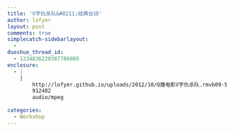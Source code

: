 ```yaml
---
title: 'V字仇杀队&#8211;经典台词'
author: lofyer
layout: post
comments: true
simplecatch-sidebarlayout:
  - 
duoshuo_thread_id:
  - 1234836220387786889
enclosure:
  - |
    |
        http://lofyer.github.io/uploads/2012/10/Q播电影V字仇杀队.rmvb09-57-06.mp3
        912482
        audio/mpeg
        
categories:
  - Workshop
---
```

<!--[if lt IE 9]><![endif]--><audio class="wp-audio-shortcode" id="audio-1344-1" preload="none" style="width: 100%; visibility: hidden;" controls="controls"><source type="audio/mpeg" src="http://lofyer.github.io/uploads/2012/10/Q播电影V字仇杀队.rmvb09-57-06.mp3?_=1" />

<http://lofyer.github.io/uploads/2012/10/Q播电影V字仇杀队.rmvb09-57-06.mp3></audio> 
Remember, remember

The 5th of November  
要记住，要记住，11月的5日

The gunpowder treason and plot  
火药阴谋和叛乱

I know of no reason  
Why the gunpowder treason  
Should ever be forgot  
我不知有何理由可以忘记火药阴谋

We are told to remember the idea  
and not the man  
我们被教导要记住思想，不是人

Because a man can fail  
He can be caught,  
he can be killed and forgotten  
因为人可能失败  
他可能会被捕  
他会被杀死、被遗忘

But 400 years later&#8230;&#8230;an idea can still change the world  
但400年后思想仍可改变世界

I have witnessed firsthand  
the power of ideas.  
我亲眼目睹了思想的威力

I&#8217;ve seen people kill  
in the name of them&#8230;  
我见过人们以它为名杀戮

&#8230;and die defending them  
为维护它而送命

But you cannot kiss an idea&#8230;&#8230;cannot touch it or hold it  
但你不能杀死思想不能触到它或者捧着它

Ideas do not bleed.  
They do not feel pain.  
思想不会流血，不会感到痛苦  
思想不会死去

They do not love.他们不会爱

And it is not an idea that I miss  
但我最思念的不是思想

It is a man  
A man that made me remember  
the 5th of November.  
是一个男人，让我记住11月5日的男人

A man that I will never forget.  
一个我永不会忘记的男人

That with devotion&#8217;s visage and pious action  
we do sugar o&#8217;er the devil himself.  
人们往往用至诚的外表和虔敬的  
行动，掩饰一颗魔鬼般的

Who is but the form  
following the function of what&#8230;&#8230;and what I am is a man in a mask.  
我是谁？名字只是事物的代号而已  
而我是一个戴面具的人

I&#8217;m merely remarking upon the paradox  
of asking a masked man who he is.  
我不过是指出一个矛盾，  
需要问一个戴面具的人是谁吗？

But on this most auspicious of nights&#8230;&#8230;permit me then, in lieu of the more commonplace sobriquet&#8230;&#8230;to suggest the characterof this dramatis persona.  
这样一个美好的夜晚请允许我建议用更平常的语言来介绍一位戏剧性的角色

In view, a humble vaudevillian veteran&#8230;&#8230;cast vicariously as both victim and villain by the vicissitudes of fate.  
This visage, no mere veneer of vanity&#8230;  
&#8230;is a vestige of the vox populi,  
now vacant, vanished.  
However, this valorous visitation  
of a bygone vexation stands vivified&#8230;  
&#8230;and has vowed to vanquish these venal  
and virulent vermin vanguarding vice&#8230;  
&#8230;and vouchsafing the violently vicious  
and voracious violation of volition.  
The only verdict is vengeance,  
a vendetta&#8230;  
&#8230;held as a votive not in vain,  
for the value and veracity of such&#8230;  
&#8230;shall one day vindicate the vigilant  
and the virtuous.  
Verily, this vichyssoise of verbiage  
veers most verbose.  
So let me simply add that it&#8217;s  
my very good honor to meet you&#8230;&#8230;and you may call me V.  
一位谦虚的杂耍老手代苦难命运的受害者和加害者演出这个面孔，不只是虚华的外表它是遗存的人民呼声  
现已空洞消亡  
不过，我这对过往烦恼的勇敢访问者  
恢复了生命的活力  
决心铲除那些引来  
腐败堕落邪恶的毒虫  
遏制他们狂暴的恶毒的  
以及贪婪的对意志的破坏  
对他们唯一的裁决就是复仇  
正义和警惕的信念不会落空  
它们的价值和真理终将实现  
当然，我这段莫名其妙的杂碎汤  
带来的是最冗长的自我介绍  
所以简单地说，能遇见您  
是我很大的荣幸，请叫我V

The DCD was Tchaikovsky&#8217;s  
1812 Overture.CD是柴科夫斯基的《1812序曲》

- Whereby important events of the past&#8230;  
-……历史的重要时刻……

&#8230;usually associated with someone&#8217;s death  
or the end of some awful, bloody struggle&#8230;  
通常是跟某人的死去或者  
苦难挣扎的结束有关

&#8230;are celebrated with a nice holiday&#8230;  
&#8230;I thought we could mark  
this November the 5th&#8230;  
然后以一个美好的  
假日来纪念  
我想我们可以把这个11月5日作为

&#8230;a day that is, sadly,  
no longer remembered&#8230;  
可悲地不再被记住的一天

&#8230;by taking some time out of our daily lives  
to sit down and have a little chat.  
只需从我们的日常生活  
里抽出一点时间

There are, of course,  
those who do not want us to speak.  
坐下来谈一会话  
当然有些人不希望我们发言

Let me think, let me think.  
Even now, orders are being shouted  
into telephones&#8230;  
&#8230;and men with guns  
will soon be on their way.  
- It&#8217;s Chancellor Sutler.  
- Damn it!  
就在现在，电话里吼叫着命令  
- 带枪的人们正在路上  
- 是苏特勒元首  
该死！

Why? Because while the truncheon  
may be used in lieu of conversation&#8230;  
因为尽管沉默代替了谈话

&#8230;words will always retain their power.  
言语却总是能保持它的力量

Words offer the means to meaning&#8230;  
含义深刻的言语

&#8230;and, for those who will listen,  
the enunciation of truth.  
它向那些愿意倾听的  
人们发出真相的宣告

&#8230;there is something terribly wrong  
with this country, isn&#8217;t there?  
而真相是，这个国家  
有些事情错得可怕

Cruelty and injustice,  
intolerance and oppression.  
残暴、不公、歧视和镇压

And where once  
you had the freedom to object&#8230;&#8230;to think and speak as you saw fit&#8230;&#8230;you now have censors and surveillance  
coercing your conformity&#8230;&#8230;and soliciting submission.  
你曾经有过反对的自由可以说出你想说的话。你现在有了传感器和监视系统强迫你随大流

How did this happen? Who&#8217;s to blame?  
这是怎么发生的？  
这要怪谁？

Certainly there are those  
who are more responsible than others.  
有谁比大家更需要负上责任？

And they will be held accountable.  
他们会遭到惩罚的

But again, truth be told,  
if you&#8217;re looking for the guilty&#8230;  
但是，真相讲完了  
你要找罪人的话

&#8230;you need only look into a mirror.你只需要照照镜子

I know why you did it.  
I know you were afraid.  
我知道你为什么这样做  
我知道你害怕

Who wouldn&#8217;t be? War, terror, disease.  
战争、KB事件、疾病

There were a myriad of problems  
which conspired&#8230;&#8230;to corrupt your reasonand rob you of your common sense.  
它们就像杂草种子  
用来摧毁你的理智

Fear got the best of you.  
恐惧控制了你

And in your panic, you turned to  
the now High Chancellor Adam Sutler.  
你在慌乱中投向了元首先生  
——亚当·苏特勒

He promised you order,  
he promised you peace&#8230;&#8230;and all he demanded in return  
was your silent, obedient consent.  
他向你许诺秩序  
他向你许诺和平  
所要的回报不过  
是你的服从和沉默

- Last night, I sought to end that silence.  
昨晚我决定结束这种沉默

Last night,  
I destroyed the Old Bailey&#8230;  
昨晚我摧毁了老巴里街

&#8230;to remind this country  
of what it has forgotten.  
以提醒这个国家忘记的事情

More than 400 years ago, a great citizen  
wished to imbed the 5th of November&#8230;&#8230;forever in our memory.  
将近400年前  
一位伟大的公民打算将11月5日  
永远刻入我们的记忆中

His hope was to remind the world  
that fairness, justice and freedom&#8230;&#8230;are more than words.  
以此提醒世界公平、正义和自由  
不只是口头说说

They are perspectives.  
So if you&#8217;ve seen nothing&#8230;&#8230;if the crimes of this government  
remain unknown to you&#8230;&#8230;then I would suggest that you allow  
the 5th of November to pass unmarked.  
它们是人的权利所以如果你什么也没看见  
对这个go-vern-ment犯下  
的罪行一无所知  
我建议你让这个  
11月5日平淡地过去

But if you see what I see&#8230;&#8230;if you feel as I feel,  
and if you would seek as I seek&#8230;&#8230;then I ask you to stand beside me,one year from tonight&#8230;&#8230;outside the gates of Parliament.  
可是如果你看见我所见的如果你有跟我一样的感受如果你像我一样去寻觅  
我请你在一年以后的今晚站到议会大厦的外面  
团结一致，我们将使11月5日  
永远不会被忘怀

I dare do all that may become a man.  
Who dares more is none.  
只要是男子汉做的事，我都敢做  
没有人比我有更大的胆量  
Macbeth.《麦克白》

But I&#8217;d only told them the truth.  
Was that so selfish?  
我只是告诉他们真相  
那是否太自私？

Our integrity sells for so little,  
but it is all we really have.  
我们的尊严是那么地小  
但那是我们仅有的

It is the very last inch of us.  
那是我们最后一寸领地

But within that inch&#8230;&#8230;we are free.  
但在那一寸领地里，我们是自由的

Beneath this mask  
there is more than flesh.  
这张面具之下不止是肉体

Beneath this mask there is an idea,  
Mr. Creedy.  
这张面具之下是一种  
思想，克里蒂先生

And ideas are bulletproof.  
思想是杀不死的